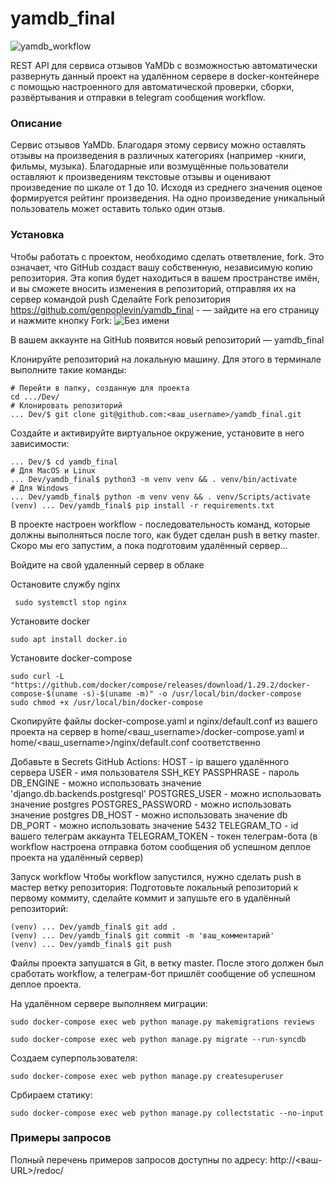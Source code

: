 # yamdb_final
![yamdb_workflow](https://github.com/genpoplevin/yamdb_final/workflows/yamdb_workflow/badge.svg)

REST API для сервиса отзывов YaMDb с возможностью автоматически развернуть данный проект на удалённом сервере в docker-контейнере с помощью настроенного для автоматической проверки, сборки, развёртывания и отправки в telegram сообщения workflow.

### Описание

Сервис отзывов YaMDb. Благодаря этому сервису можно оставлять отзывы на произведения в различных категориях (например -книги, фильмы, музыка). Благодарные или возмущённые пользователи оставляют к произведениям текстовые отзывы и оценивают произведение по шкале от 1 до 10. Исходя из среднего значения оценое формируется рейтинг произведения. На одно произведение уникальный пользователь может оставить только один отзыв.


### Установка

Чтобы работать с проектом, необходимо сделать ответвление, fork. Это означает, что GitHub создаст вашу собственную, независимую копию репозитория. Эта копия будет находиться в вашем пространстве имён, и вы сможете вносить изменения в репозиторий, отправляя их на сервер командой push
Сделайте Fork репозитория https://github.com/genpoplevin/yamdb_final - — зайдите на его страницу и нажмите кнопку Fork:
![Без имени](https://user-images.githubusercontent.com/93812078/178969455-817324ce-60c3-487b-829d-ad43cce72aa5.jpg)

В вашем аккаунте на GitHub появится новый репозиторий — yamdb_final

Клонируйте репозиторий на локальную машину. Для этого в терминале выполните такие команды:
```
# Перейти в папку, созданную для проекта
cd .../Dev/
# Клонировать репозиторий
... Dev/$ git clone git@github.com:<ваш_username>/yamdb_final.git 
```
Создайте и активируйте виртуальное окружение, установите в него зависимости:
```
... Dev/$ cd yamdb_final
# Для MacOS и Linux
... Dev/yamdb_final$ python3 -m venv venv && . venv/bin/activate
# Для Windows
... Dev/yamdb_final$ python -m venv venv && . venv/Scripts/activate
(venv) ... Dev/yamdb_final$ pip install -r requirements.txt
```

В проекте настроен workflow - последовательность команд, которые должны выполняться после того, как будет сделан push в ветку master.
Скоро мы его запустим, а пока подготовим удалённый сервер...

Войдите на свой удаленный сервер в облаке

Остановите службу nginx
```
 sudo systemctl stop nginx
```

Установите docker
```
sudo apt install docker.io
```

Установите docker-compose
```
sudo curl -L "https://github.com/docker/compose/releases/download/1.29.2/docker-compose-$(uname -s)-$(uname -m)" -o /usr/local/bin/docker-compose
sudo chmod +x /usr/local/bin/docker-compose
```

Скопируйте файлы docker-compose.yaml и nginx/default.conf из вашего проекта на сервер в home/<ваш_username>/docker-compose.yaml и home/<ваш_username>/nginx/default.conf соответственно

Добавьте в Secrets GitHub Actions:
HOST - ip вашего удалённого сервера
USER - имя пользователя
SSH_KEY
PASSPHRASE - пароль
DB_ENGINE - можно использовать значение 'django.db.backends.postgresql'
POSTGRES_USER - можно использовать значение postgres 
POSTGRES_PASSWORD  - можно использовать значение postgres
DB_HOST - можно использовать значение db
DB_PORT - можно использовать значение 5432
TELEGRAM_TO - id вашего телеграм аккаунта
TELEGRAM_TOKEN - токен телеграм-бота (в workflow настроена отправка ботом сообщения об успешном деплое проекта на удалённый сервер)

Запуск workflow
Чтобы workflow запустился, нужно сделать push в мастер ветку репозитория:
Подготовьте локальный репозиторий к первому коммиту, сделайте коммит и запушьте его в удалённый репозиторий:
```
(venv) ... Dev/yamdb_final$ git add .
(venv) ... Dev/yamdb_final$ git commit -m 'ваш_комментарий'
(venv) ... Dev/yamdb_final$ git push
```

Файлы проекта запушатся в Git, в ветку master. После этого должен был сработать workflow, а телеграм-бот пришлёт сообщение об успешном деплое проекта.


На удалённом сервере выполняем миграции: 
``` 
sudo docker-compose exec web python manage.py makemigrations reviews 
``` 
``` 
sudo docker-compose exec web python manage.py migrate --run-syncdb
``` 

Создаем суперпользователя: 
``` 
sudo docker-compose exec web python manage.py createsuperuser 
``` 

Србираем статику: 
``` 
sudo docker-compose exec web python manage.py collectstatic --no-input 
``` 




### Примеры запросов 
Полный перечень примеров запросов доступны по адресу: http://<ваш-URL>/redoc/
